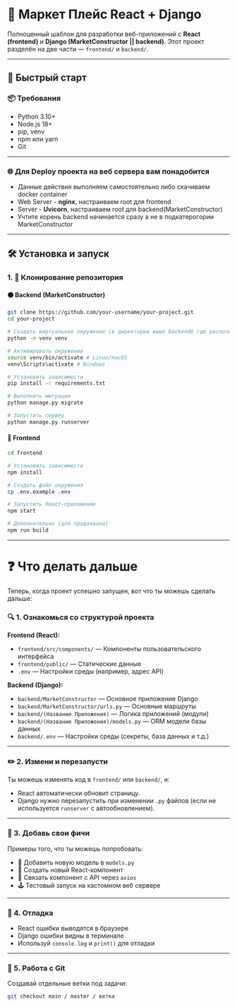 # 🧩 Маркет Плейс React + Django 

Полноценный шаблон для разработки веб-приложений с **React (frontend)** и **Django (MarketConstructor || backend)**. Этот проект разделён на две части — `frontend/` и `backend/`.

---

## 🚀 Быстрый старт

### 📦 Требования

- Python 3.10+
- Node.js 18+
- pip, venv
- npm или yarn
- Git

---

### 🌐 Для Deploy проекта на веб сервера вам понадобится
- Данные действия выполняем самостоятельно либо скачиваем docker container
- Web Server - **nginx**, настраиваем root для frontend
- Server - **Uvicorn**, настраиваем root для backend(MarketConstructor) 
- Учтите корень backend начинается сразу а не в подкатерогории MarketConstructor 
---
## 🛠️ Установка и запуск

### 1. 📁 Клонирование репозитория

#### 🟠 Backend (MarketConstructor)
```bash
git clone https://github.com/your-username/your-project.git
cd your-project

# Создать виртуальное окружение (в директории выше backendб где распологается requirements.txt)
python -m venv venv

# Активировать окружение
source venv/bin/activate # Linux/macOS
venv\Scripts\activate # Windows

# Установить зависимости
pip install -r requirements.txt

# Выполнить миграции
python manage.py migrate

# Запустить сервер
python manage.py runserver
```

#### 🔵 Frontend
```bash
cd frontend

# Установить зависимости
npm install

# Создать файл окружения
cp .env.example .env

# Запустить React-приложение
npm start

# Дополнительно (для продакшана)
npm run build
```
---
# ❓ Что делать дальше
Теперь, когда проект успешно запущен, вот что ты можешь сделать дальше:

### 🔍 1. Ознакомься со структурой проекта

**Frontend (React):**

- `frontend/src/components/` — Компоненты пользовательского интерфейса
- `frontend/public/` — Статические данные
- `.env` — Настройки среды (например, адрес API)

**Backend (Django):**

- `backend/MarketConstructor` — Основное приложение Django
- `backend/MarketConstructor/urls.py` — Основные маршруты
- `backend/(Название Приложения)` — Логика приложений (модули)
- `backend/(Название Приложения)/models.py` — ORM модели базы данных
- `backend/.env` — Настройки среды (секреты, база данных и т.д.)

---

### ✏️ 2. Измени и перезапусти

Ты можешь изменять код в `frontend/` или `backend/`, и:

- React автоматически обновит страницу.
- Django нужно перезапустить при изменении `.py` файлов (если не используется `runserver` с автообновлением).

---

### 🧪 3. Добавь свои фичи

Примеры того, что ты можешь попробовать:

- 🔧 Добавить новую модель в `models.py`
- 🎨 Создать новый React-компонент
- 🔗 Связать компонент с API через `axios`
- 🕹️ Тестовый запуск на кастомном веб сервере

---

### 🐞 4. Отладка

- React ошибки выводятся в браузере
- Django ошибки видны в терминале
- Используй `console.log` и `print()` для отладки

---

### 📁 5. Работа с Git

Создавай отдельные ветки под задачи:

```bash
git checkout main / master / ветка